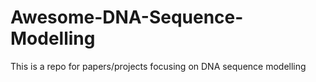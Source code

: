 # Awesome-DNA-Sequence-Modelling
This is a repo for papers/projects focusing on DNA sequence modelling
